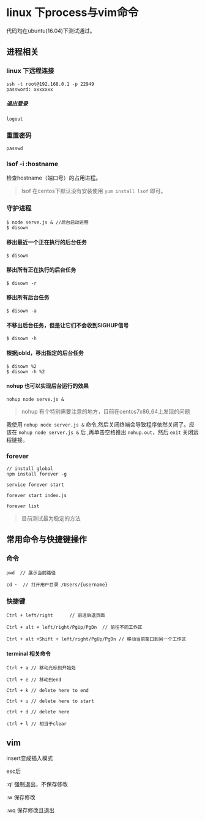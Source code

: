 # linux 下process与vim命令


代码均在ubuntu(16.04)下测试通过。

## 进程相关

### linux 下远程连接

    ssh -t root@192.168.0.1 -p 22949
    password: xxxxxxx

##### 退出登录

    logout

### 重置密码

    passwd

### lsof -i :hostname

检查hostname（端口号）的占用进程。

> lsof 在centos下默认没有安装使用 `yum install lsof` 即可。

### 守护进程

    $ node serve.js & //后台启动进程
    $ disown

#### 移出最近一个正在执行的后台任务

    $ disown

#### 移出所有正在执行的后台任务

    $ disown -r

#### 移出所有后台任务

    $ disown -a

#### 不移出后台任务，但是让它们不会收到SIGHUP信号

    $ disown -h

#### 根据jobId，移出指定的后台任务

    $ disown %2
    $ disown -h %2

#### nohup 也可以实现后台运行的效果

    nohup node serve.js &

> nohup 有个特别需要注意的地方，目前在centos7x86_64上发现的问题

我使用 `nohup node server.js &` 命令,然后关闭终端会导致程序依然关闭了。应该在 `nohup node server.js &` 后 ,再单击空格推出 `nohup.out`，然后 `exit`  关闭远程链接。

### forever 

    // install global
    npm install forever -g

    service forever start 

    forever start index.js

    forever list

>目前测试最为稳定的方法

## 常用命令与快捷键操作

### 命令

    pwd  // 展示当前路径

    cd ~  // 打开用户目录 /Users/{username}

### 快捷键

    Ctrl + left/right      // 前进后退页面
    
    Ctrl + alt + left/right/PgUp/PgDn  // 前往不同工作区

    Ctrl + alt +Shift + left/right/PgUp/PgDn // 移动当前窗口到另一个工作区

#### terminal 相关命令

    Ctrl + a // 移动光标到开始处

    Ctrl + e // 移动到end

    Ctrl + k // delete here to end

    Ctrl + u // delete here to start

    ctrl + d // delete here 

    ctrl + l // 相当于clear


## vim

insert变成插入模式

esc后

:q! 强制退出，不保存修改

:w 保存修改

:wq 保存修改且退出